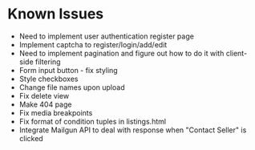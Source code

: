 # Known Issues

- Need to implement user authentication register page
- Implement captcha to register/login/add/edit
- Need to implement pagination and figure out how to do it with client-side filtering
- Form input button - fix styling
- Style checkboxes
- Change file names upon upload
- Fix delete view
- Make 404 page
- Fix media breakpoints
- Fix format of condition tuples in listings.html
- Integrate Mailgun API to deal with response when "Contact Seller" is clicked
